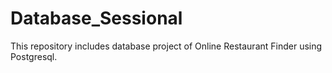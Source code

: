 # Database_Sessional
This repository includes database project of Online Restaurant Finder using Postgresql.

